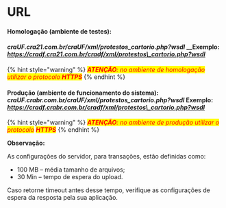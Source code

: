 # URL

#### **Homologação (ambiente de testes):**&#x20;

#### _**craUF**.cra21.com.br/**craUF**/xml/protestos\_cartorio.php?wsdl_ \_\_Exemplo: _https://cradf.cra21.com.br/cradf/xml/protestos\_cartorio.php?wsdl_

{% hint style="warning" %}
_<mark style="color:red;"><mark style="color:red;background-color:yellow;">**ATENÇÃO**<mark style="color:red;background-color:yellow;"></mark><mark style="color:red;"><mark style="color:red;background-color:yellow;">: no ambiente de homologação utilizar o protocolo<mark style="color:red;background-color:yellow;"></mark> <mark style="color:red;"><mark style="color:red;background-color:yellow;"> </mark><mark style="color:red;"><mark style="color:red;background-color:yellow;">**HTTPS**<mark style="color:red;background-color:yellow;"></mark>_
{% endhint %}

#### **Produção (ambiente de funcionamento do sistema):** _**craUF**.crabr.com.br/**craUF**/xml/protestos\_cartorio.php?wsdl_ Exemplo: _https://cradf.crabr.com.br/cradf/xml/protestos\_cartorio.php?wsdl_

{% hint style="warning" %}
_<mark style="color:red;background-color:yellow;">**ATENÇÃO**</mark><mark style="color:red;background-color:yellow;">: no ambiente de produção utilizar o protocolo</mark>  <mark style="color:red;background-color:yellow;">**HTTPS**</mark>_
{% endhint %}

**Observação:**

As configurações do servidor, para transações, estão definidas como:

* 100 MB – média tamanho de arquivos;
* 30 Min – tempo de espera do upload.

Caso retorne timeout antes desse tempo, verifique as configurações de espera da resposta pela sua aplicação.
